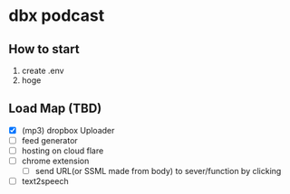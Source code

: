# dbx podcast

## How to start

1. create .env
2. hoge

## Load Map (TBD)

- [x] (mp3) dropbox Uploader
- [ ] feed generator
- [ ] hosting on cloud flare
- [ ] chrome extension
  - [ ] send URL(or SSML made from body) to sever/function by clicking
- [ ] text2speech
